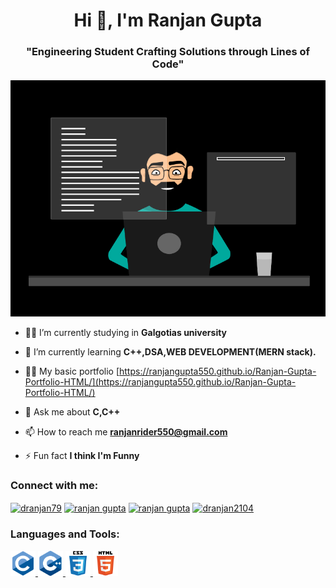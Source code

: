 <h1 align="center">Hi 👋, I'm Ranjan Gupta</h1>
<h3 align="center">"Engineering Student Crafting Solutions through Lines of Code"</h3>

<p align="left"> <img src="gif.gif" alt="ranjangupta550" /> </p>

- 👨‍💻 I’m currently studying in **Galgotias university**

- 🌱 I’m currently learning **C++,DSA,WEB DEVELOPMENT(MERN stack).**

- 👨‍💻 My basic portfolio [https://ranjangupta550.github.io/Ranjan-Gupta-Portfolio-HTML/](https://ranjangupta550.github.io/Ranjan-Gupta-Portfolio-HTML/)

- 💬 Ask me about **C,C++**

- 📫 How to reach me **ranjanrider550@gmail.com**

- ⚡ Fun fact **I think I'm Funny**

<h3 align="left">Connect with me:</h3>
<p align="left">
<a href="https://twitter.com/dranjan79?t=rwBmyMuZtyV2mY8Ua0B5PQ&s=09" target="blank"><img align="center" src="https://raw.githubusercontent.com/rahuldkjain/github-profile-readme-generator/master/src/images/icons/Social/twitter.svg" alt="dranjan79" height="30" width="40" /></a>
<a href="https://www.linkedin.com/in/ranjan-gupta-1a1b13250/" target="blank"><img align="center" src="https://raw.githubusercontent.com/rahuldkjain/github-profile-readme-generator/master/src/images/icons/Social/linked-in-alt.svg" alt="ranjan gupta" height="30" width="40" /></a>
<a href="https://www.facebook.com/ranjan143dd?mibextid=ZbWKwL" target="blank"><img align="center" src="https://raw.githubusercontent.com/rahuldkjain/github-profile-readme-generator/master/src/images/icons/Social/facebook.svg" alt="ranjan gupta" height="30" width="40" /></a>
<a href="https://instagram.com/dranjan2104?utm_source=qr&igshid=ZDc4ODBmNjlmNQ%3D%3D" target="blank"><img align="center" src="https://raw.githubusercontent.com/rahuldkjain/github-profile-readme-generator/master/src/images/icons/Social/instagram.svg" alt="dranjan2104" height="30" width="40" /></a>
</p>

<h3 align="left">Languages and Tools:</h3>
<p align="left"> <a href="https://www.cprogramming.com/" target="_blank" rel="noreferrer"> <img src="https://raw.githubusercontent.com/devicons/devicon/master/icons/c/c-original.svg" alt="c" width="40" height="40"/> </a> <a href="https://www.w3schools.com/cpp/" target="_blank" rel="noreferrer"> <img src="https://raw.githubusercontent.com/devicons/devicon/master/icons/cplusplus/cplusplus-original.svg" alt="cplusplus" width="40" height="40"/> </a> <a href="https://www.w3schools.com/css/" target="_blank" rel="noreferrer"> <img src="https://raw.githubusercontent.com/devicons/devicon/master/icons/css3/css3-original-wordmark.svg" alt="css3" width="40" height="40"/> </a> <a href="https://www.w3.org/html/" target="_blank" rel="noreferrer"> <img src="https://raw.githubusercontent.com/devicons/devicon/master/icons/html5/html5-original-wordmark.svg" alt="html5" width="40" height="40"/> </a> </p>
